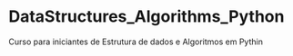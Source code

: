 # DataStructures_Algorithms_Python
Curso para iniciantes de Estrutura de dados e Algoritmos em Pythin
